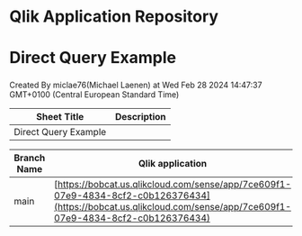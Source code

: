 # Qlik Application Repository 
# Direct Query Example
### 
Created By miclae76(Michael Laenen) at Wed Feb 28 2024 14:47:37 GMT+0100 (Central European Standard Time)




Sheet Title | Description
------------ | -------------
Direct Query Example|



Branch Name|Qlik application
---|---
main|[https://bobcat.us.qlikcloud.com/sense/app/7ce609f1-07e9-4834-8cf2-c0b126376434](https://bobcat.us.qlikcloud.com/sense/app/7ce609f1-07e9-4834-8cf2-c0b126376434)
